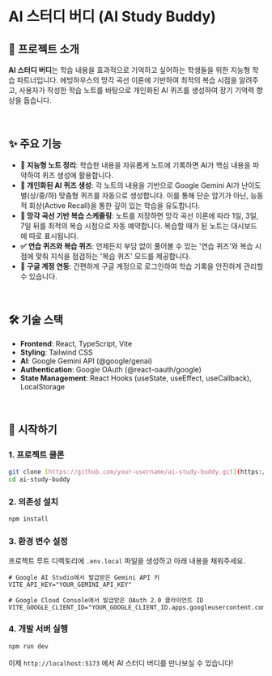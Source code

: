 # AI 스터디 버디 (AI Study Buddy)

## 📖 프로젝트 소개

**AI 스터디 버디**는 학습 내용을 효과적으로 기억하고 싶어하는 학생들을 위한 지능형 학습 파트너입니다. 에빙하우스의 망각 곡선 이론에 기반하여 최적의 복습 시점을 알려주고, 사용자가 작성한 학습 노트를 바탕으로 개인화된 AI 퀴즈를 생성하여 장기 기억력 향상을 돕습니다.

<br/>

## ✨ 주요 기능

* **🧠 지능형 노트 정리**: 학습한 내용을 자유롭게 노트에 기록하면 AI가 핵심 내용을 파악하여 퀴즈 생성에 활용합니다.
* **🤖 개인화된 AI 퀴즈 생성**: 각 노트의 내용을 기반으로 Google Gemini AI가 난이도별(상/중/하) 맞춤형 퀴즈를 자동으로 생성합니다. 이를 통해 단순 암기가 아닌, 능동적 회상(Active Recall)을 통한 깊이 있는 학습을 유도합니다.
* **📅 망각 곡선 기반 복습 스케줄링**: 노트를 저장하면 망각 곡선 이론에 따라 1일, 3일, 7일 뒤를 최적의 복습 시점으로 자동 예약합니다. 복습할 때가 된 노트는 대시보드에 따로 표시됩니다.
* **✅ 연습 퀴즈와 복습 퀴즈**: 언제든지 부담 없이 풀어볼 수 있는 '연습 퀴즈'와 복습 시점에 맞춰 지식을 점검하는 '복습 퀴즈' 모드를 제공합니다.
* **🔐 구글 계정 연동**: 간편하게 구글 계정으로 로그인하여 학습 기록을 안전하게 관리할 수 있습니다.

<br/>

## 🛠️ 기술 스택

* **Frontend**: React, TypeScript, Vite
* **Styling**: Tailwind CSS
* **AI**: Google Gemini API (@google/genai)
* **Authentication**: Google OAuth (@react-oauth/google)
* **State Management**: React Hooks (useState, useEffect, useCallback), LocalStorage

<br/>

## 🚀 시작하기

### 1. 프로젝트 클론

```bash
git clone [https://github.com/your-username/ai-study-buddy.git](https://github.com/your-username/ai-study-buddy.git)
cd ai-study-buddy
````

### 2\. 의존성 설치

```bash
npm install
```

### 3\. 환경 변수 설정

프로젝트 루트 디렉토리에 `.env.local` 파일을 생성하고 아래 내용을 채워주세요.

```
# Google AI Studio에서 발급받은 Gemini API 키
VITE_API_KEY="YOUR_GEMINI_API_KEY"

# Google Cloud Console에서 발급받은 OAuth 2.0 클라이언트 ID
VITE_GOOGLE_CLIENT_ID="YOUR_GOOGLE_CLIENT_ID.apps.googleusercontent.com"
```

### 4\. 개발 서버 실행

```bash
npm run dev
```

이제 `http://localhost:5173` 에서 AI 스터디 버디를 만나보실 수 있습니다!

```
```
